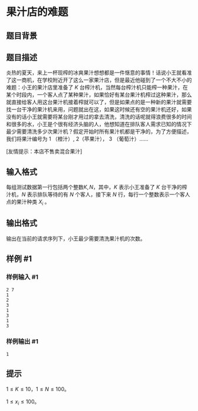 # 果汁店的难题

## 题目背景



## 题目描述

炎热的夏天，来上一杯现榨的冰爽果汁想想都是一件惬意的事情！话说小王就看准了这一商机，在学校附近开了这么一家果汁店，但是最近他碰到了一个不大不小的难题：小王的果汁店里准备了 $K$ 台榨汁机，当然每台榨汁机只能榨一种果汁，在某个时段内，一个客人点了某种果汁，如果恰好有某台果汁机榨过这种果汁，那么就直接给客人用这台果汁机接着榨就可以了，但是如果点的是一种新的果汁就需要找一台干净的果汁机来用，问题就出在这，如果这时候还有空的果汁机还好，如果没有的话小王就需要将某台刚才用过的拿去清洗，清洗的话呢就得浪费很多的时间和很多的水，小王是个很有经济头脑的人，他想知道在排队客人需求已知的情况下最少需要清洗多少次果汁机？假定开始时所有果汁机都是干净的，为了方便描述，我们将果汁编号为 $1$ （橙汁）, $2$（苹果汁）， $3$ （葡萄汁）......

[友情提示：本店不售卖混合果汁]

## 输入格式

每组测试数据第一行包括两个整数$K,N$，其中，$K$ 表示小王准备了 $K$ 台干净的榨汁机，$N$ 表示排队等待的有 $N$ 个客人，接下来 $N$ 行，每行一个整数表示一个客人点的果汁种类 $X_i$ 。

## 输出格式

输出在当前的请求序列下，小王最少需要清洗果汁机的次数。

## 样例 #1

### 样例输入 #1
```
2 7
1
2
3
1
3
1
3
```

### 样例输出 #1

```
1
```

## 提示

$1\le K\le 10$，$1\le N\le 100$。

$1\le x_i\le 100$。
